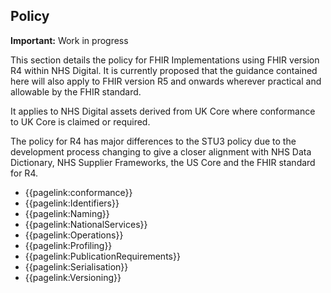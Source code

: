 ## Policy

 <div markdown="span" class="alert alert-warning" role="alert">
 <i class="fas fa-exclamation-triangle"></i><b> Important:</b> Work in progress</div>

This section details the policy for FHIR Implementations using FHIR version R4 within NHS Digital. It is currently proposed that the guidance contained here will also apply to FHIR version R5 and onwards wherever practical and allowable by the FHIR standard. 

It applies to NHS Digital assets derived from UK Core where conformance to UK Core is claimed or required. 

The policy for R4 has major differences to the STU3 policy due to the development process changing to give a closer alignment with NHS Data Dictionary, NHS Supplier Frameworks, the US Core and the FHIR standard for R4.  

- {{pagelink:conformance}}
- {{pagelink:Identifiers}}
- {{pagelink:Naming}}
- {{pagelink:NationalServices}}
- {{pagelink:Operations}}
- {{pagelink:Profiling}}
- {{pagelink:PublicationRequirements}}
- {{pagelink:Serialisation}}
- {{pagelink:Versioning}}

